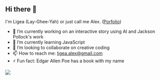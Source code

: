 ## Hi there 👋

I'm Ligea (Lay-Ghee-Yah) or just call me Alex. ([Porfolio](https://ligea-alexander.github.io/ligea-portfolio/))

- 🔭 I’m currently working on an interactive story using AI and Jackson Pollock's work
- 🌱 I’m currently learning JavaScript
- 👯 I’m looking to collaborate on creative coding
- 📫 How to reach me: ligea.alex@gmail.com
- ⚡ Fun fact: Edgar Allen Poe has a book with my name

![](https://komarev.com/ghpvc/?username=ligea-alexander&style=flat-square&color=e6e6ff)
